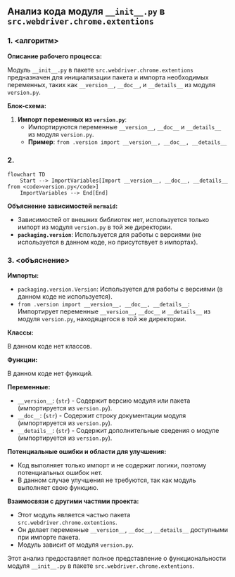 ## Анализ кода модуля `__init__.py` в `src.webdriver.chrome.extentions`

### 1. <алгоритм>

**Описание рабочего процесса:**

Модуль `__init__.py` в пакете `src.webdriver.chrome.extentions` предназначен для инициализации пакета и импорта необходимых переменных, таких как `__version__`, `__doc__`, и `__details__` из модуля `version.py`.

**Блок-схема:**

1.  **Импорт переменных из `version.py`**:
    *   Импортируются переменные `__version__`, `__doc__` и `__details__` из модуля `version.py`.
    *   **Пример**: `from .version import __version__, __doc__, __details__`

### 2. <mermaid>

```mermaid
flowchart TD
    Start --> ImportVariables[Import __version__, __doc__, __details__ from <code>version.py</code>]
    ImportVariables --> End[End]
```

**Объяснение зависимостей `mermaid`:**

*   Зависимостей от внешних библиотек нет, используется только импорт из модуля `version.py` в той же директории.
*  **`packaging.version`**: Используется для работы с версиями (не используется в данном коде, но присутствует в импортах).

### 3. <объяснение>

**Импорты:**

*   `packaging.version.Version`: Используется для работы с версиями (в данном коде не используется).
*   `from .version import __version__, __doc__, __details__`: Импортирует переменные `__version__`, `__doc__` и `__details__` из модуля `version.py`, находящегося в той же директории.

**Классы:**

В данном коде нет классов.

**Функции:**

В данном коде нет функций.

**Переменные:**

*   `__version__`: (`str`) - Содержит версию модуля или пакета (импортируется из `version.py`).
*   `__doc__`: (`str`) - Содержит строку документации модуля (импортируется из `version.py`).
*   `__details__`: (`str`) - Содержит дополнительные сведения о модуле (импортируется из `version.py`).

**Потенциальные ошибки и области для улучшения:**

*   Код выполняет только импорт и не содержит логики, поэтому потенциальных ошибок нет.
*  В данном случае улучшения не требуются, так как модуль выполняет свою функцию.

**Взаимосвязи с другими частями проекта:**

*   Этот модуль является частью пакета `src.webdriver.chrome.extentions`.
*   Он делает переменные `__version__`, `__doc__`, `__details__` доступными при импорте пакета.
*   Модуль зависит от модуля `version.py`.

Этот анализ предоставляет полное представление о функциональности модуля `__init__.py` в пакете `src.webdriver.chrome.extentions`.